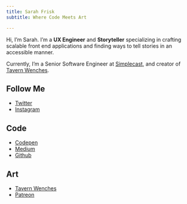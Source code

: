 ```yaml
---
title: Sarah Frisk
subtitle: Where Code Meets Art

---
```


Hi, I’m Sarah. I’m a **UX Engineer** and **Storyteller** specializing in crafting scalable front end applications and finding ways to tell stories in an accessible manner.

Currently, I’m a Senior Software Engineer at [Simplecast](https://simplecast.com/), and creator of [Tavern Wenches](https://tavern-wenches.com/).

## Follow Me 
* [Twitter](https://twitter.com/SarahFrisk)
* [Instagram](https://www.instagram.com/friskycomics/)

## Code
* [Codepen](https://codepen.io/sfrisk)
* [Medium](https://medium.com/@sarahfrisk)
* [Github](https://github.com/sfrisk/)

## Art
* [Tavern Wenches](https://tavern-wenches.com/)
* [Patreon](https://www.patreon.com/friskycomics)
